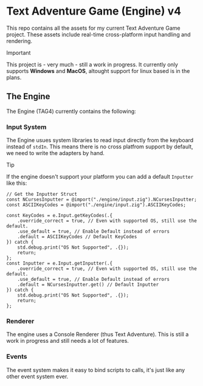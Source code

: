 # Text Adventure Game (Engine) v4
This repo contains all the assets for my current Text Adventure Game project. These assets include real-time cross-platform input handling and rendering.

> [!IMPORTANT]
> This project is - very much - still a work in progress. It currently only supports **Windows** and **MacOS**, altought support for linux based is in the plans.

## The Engine
The Engine (TAG4) currently contains the following:

### Input System
The Engine usues system libraries to read input directly from the keyboard instead of `stdIn`. This means there is no cross platfrom support by default, we need to write the adapters by hand. 
> [!TIP]
> If the engine doesn't support your platform you can add a default `Inputter` like this:
> ```zig
> // Get the Inputter Struct
> const NCursesInputter = @import("./engine/input.zig").NCursesInputter;
> const ASCIIKeyCodes = @import("./engine/input.zig").ASCIIKeyCodes;
> 
> const KeyCodes = e.Input.getKeyCodes(.{
>     .override_correct = true, // Even with supported OS, still use the default.
>     .use_default = true, // Enable Default instead of errors
>     .default = ASCIIKeyCodes // Default KeyCodes
> }) catch {
>     std.debug.print("OS Not Supported", .{});
>     return;
> };
> const Inputter = e.Input.getInputter(.{
>     .override_correct = true, // Even with supported OS, still use the default.
>     .use_default = true, // Enable Default instead of errors
>     .default = NCursesInputter.get() // Default Inputter
> }) catch {
>     std.debug.print("OS Not Supported", .{});
>     return;
> };
> ```

### Renderer
The engine uses a Console Renderer (thus Text Adventure). This is still a work in progress and still needs a lot of features.

### Events
The event system makes it easy to bind scripts to calls, it's just like any other event system ever.
